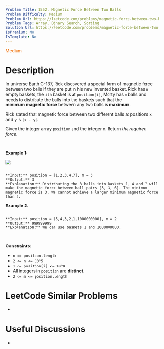 ```yaml
---
Problem Title: 1552. Magnetic Force Between Two Balls
Problem Difficulty: Medium
Problem Url: https://leetcode.com/problems/magnetic-force-between-two-balls/
Problem Tags: Array, Binary Search, Sorting
Solution Url: https://leetcode.com/problems/magnetic-force-between-two-balls/solution/
IsPremium: No
IsTemplate: No
---
```


<span style="color: rgb(239, 108, 0);">Medium</span>

# Description

In universe Earth C-137, Rick discovered a special form of magnetic force between two balls if they are put in his new invented basket. Rick has `n` empty baskets, the `ith` basket is at `position[i]`, Morty has `m` balls and needs to distribute the balls into the baskets such that the **minimum magnetic force** between any two balls is **maximum**.


Rick stated that magnetic force between two different balls at positions `x` and `y` is `|x - y|`.


Given the integer array `position` and the integer `m`. Return *the required force*.


 


**Example 1:**


![](https://assets.leetcode.com/uploads/2020/08/11/q3v1.jpg)

```

**Input:** position = [1,2,3,4,7], m = 3
**Output:** 3
**Explanation:** Distributing the 3 balls into baskets 1, 4 and 7 will make the magnetic force between ball pairs [3, 3, 6]. The minimum magnetic force is 3. We cannot achieve a larger minimum magnetic force than 3.

```

**Example 2:**



```

**Input:** position = [5,4,3,2,1,1000000000], m = 2
**Output:** 999999999
**Explanation:** We can use baskets 1 and 1000000000.

```

 


**Constraints:**


* `n == position.length`
* `2 <= n <= 10^5`
* `1 <= position[i] <= 10^9`
* All integers in `position` are **distinct**.
* `2 <= m <= position.length`




# LeetCode Similar Problems

- []()

# Useful Discussions

- []()
